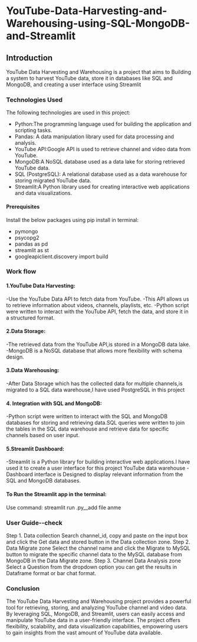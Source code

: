 # YouTube-Data-Harvesting-and-Warehousing-using-SQL-MongoDB-and-Streamlit

## Introduction
YouTube Data Harvesting and Warehousing is a project that aims to Building a system to harvest YouTube data, store it in databases like SQL and MongoDB, and creating a user interface using Streamlit

### Technologies Used

The following technologies are used in this project:

* Python:The programming language used for building the application and scripting tasks.
* Pandas: A data manipulation library used for data processing and analysis.
* YouTube API:Google API is used to retrieve channel and video data from YouTube.
* MongoDB:A NoSQL database used as a data lake for storing retrieved YouTube data.
* SQL (PostgreSQL): A relational database used as a data warehouse for storing migrated YouTube data.
* Streamlit:A Python library used for creating interactive web applications and data visualizations.


#### Prerequisites
Install the below packages using pip install in terminal:
- pymongo
- psycopg2
- pandas as pd
- streamlit as st
- googleapiclient.discovery import build

### Work flow
#### 1.YouTube Data Harvesting:
-Use the YouTube Data API to fetch data from YouTube. 
-This API allows us to retrieve information about videos, channels, playlists, etc.
-Python script were written to interact with the YouTube API, fetch the data, and store it in a structured format.

#### 2.Data Storage:
-The retrieved data from the YouTube API,is stored in a MongoDB data lake.
-MongoDB is a NoSQL database that allows more flexibility with schema design.

#### 3.Data Warehousing:
-After Data Storage which has the collected data for multiple channels,is migrated to a SQL data warehouse,I have used PostgreSQL in this project

#### 4. Integration with SQL and MongoDB:
 -Python script were written to interact with the SQL and MongoDB databases for storing and retrieving data.SQL queries were written to join the tables in the SQL data warehouse and retrieve data for specific channels based on user input.

 #### 5.Streamlit Dashboard:
 -Streamlit is a Python library for building interactive web applications.I have used it to create a user interface for this project YouTube data warehouse
 -Dashboard interface is Designed to display relevant information from the SQL and MongoDB databases.

 #### To Run the Streamlit app in the terminal:
Use command: streamlit run .py__add file anme

### User Guide--check 
Step 1. Data collection
Search channel_id, copy and paste on the input box and click the Get data and stored button in the Data collection zone.
Step 2. Data Migrate zone
Select the channel name and click the Migrate to MySQL button to migrate the specific channel data to the MySQL database from MongoDB in the Data Migrate zone.
Step 3. Channel Data Analysis zone
Select a Question from the dropdown option you can get the results in Dataframe format or bar chat format.


### Conclusion

The YouTube Data Harvesting and Warehousing project provides a powerful tool for retrieving, storing, and analyzing YouTube channel and video data. By leveraging SQL, MongoDB, and Streamlit, users can easily access and manipulate YouTube data in a user-friendly interface. The project offers flexibility, scalability, and data visualization capabilities, empowering users to gain insights from the vast amount of YouTube data available.
